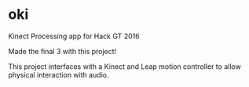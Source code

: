 # oki
Kinect Processing app for Hack GT 2016

Made the final 3 with this project!

This project interfaces with a Kinect and Leap motion controller to allow physical interaction with audio.
